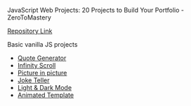 JavaScript Web Projects: 20 Projects to Build Your Portfolio - ZeroToMastery

[Repository Link](https://github.com/connorjnel/20-js-projects-ztm)

Basic vanilla JS projects

- [Quote Generator](https://connorjnel.github.io/20-js-projects-ztm/quote-generator/)
- [Infinity Scroll](https://connorjnel.github.io/20-js-projects-ztm/infinity-scroll/)
- [Picture in picture](https://connorjnel.github.io/20-js-projects-ztm/picture-in-picture/)
- [Joke Teller](https://connorjnel.github.io/20-js-projects-ztm/joke-teller/)
- [Light & Dark Mode](https://connorjnel.github.io/20-js-projects-ztm/light-dark-mode/)
- [Animated Template](https://connorjnel.github.io/20-js-projects-ztm/animated-template/)
